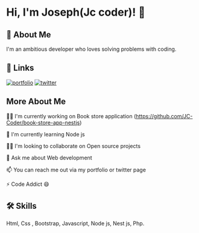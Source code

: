 # Hi, I'm Joseph(Jc coder)! 👋


## 🚀 About Me

I'm an ambitious developer who loves solving problems with coding.



## 🔗 Links
[![portfolio](https://img.shields.io/badge/my_portfolio-000?style=for-the-badge&logo=ko-fi&logoColor=white)](https://jc-coder.vercel.app/)
[![twitter](https://img.shields.io/badge/twitter-1DA1F2?style=for-the-badge&logo=twitter&logoColor=white)](https://twitter.com/jc_coder1)

## More About Me
👩‍💻 I'm currently working on Book store application (https://github.com/JC-Coder/book-store-app-nestjs)

🧠 I'm currently learning Node js

👯‍♀️ I'm looking to collaborate on Open source projects

💬 Ask me about Web development

📫 You can reach me out via my portfolio or twitter page

⚡️ Code Addict 😄 


## 🛠 Skills
Html, Css , Bootstrap, Javascript, Node js, Nest js, Php.

